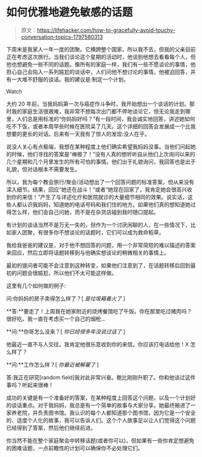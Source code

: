# 如何优雅地避免敏感的话题

> 原文：<https://lifehacker.com/how-to-gracefully-avoid-touchy-conversation-topics-1797580313>

下周末是我家人一年一度的团聚。它横跨整个国家，所以我不去，但我的父亲目前正在考虑这次旅行。当我们谈论这个星期的活动时，他谈到他想去看看每个人，但他也想避免一些不同的话题。像所有的家庭一样，我们有一些不愿谈论的事情，他担心自己会陷入一系列尴尬的谈话中，人们问他不想讨论的事情，他被迫回答，并有一大堆不舒服的谈话。我的建议是:制定一个计划。

Watch

大约 20 年前，当我妈妈第一次与癌症作斗争时，我开始想出一个谈话的计划。那时我的家庭生活很艰难，我非常不想每次出门都不停地谈论它，但无论我走到哪里，人们总是用标准的“你妈妈好吗？”有一段时间，我会诚实地回答，讲述她如何吃不下饭，或者本周早些时候在医院呆了几天。这个详细的回答会发展成一个比我想要的更长的对话。后来有一天我有了惊人的发现:没人在乎。

说没人关心有点极端，我想在某种程度上他们确实希望我妈妈没事。当他们问起她的时候，他们寻找的答案是“棒极了！”没有人真的想听听自从他们上次询问以来的几个星期和几个月里发生的所有可怕的事情。他们出于礼貌询问，我回答也是出于礼貌，但对话根本不需要发生。

所以，我为每个教会旅行/聚会/活动想出了一个回答问题的标准答案，但从来没有深入细节。结果，回应“她还在战斗！”或者“她现在回家了，我肯定她会很高兴收到你的来信！”产生了与详述化疗和医院就诊的大量细节相同的效果。说实话，这些人都认识我妈妈，知道她的电话号码和我们住的地方。如果他们真的想知道她过得怎么样，他们会自己问她，而不是在杂货店碰到我时随口提起。

有计划的谈话当然不是万无一失的，但作为一个讨厌闲聊的人，在一些情况下，比如家人团聚，有很多你不想谈论的话题时，它们可以成为救命稻草。

我给我爸爸的建议是，对于他不想回答的问题，用一个非常简短的难以描述的答案来回应，然后立即将话题转移到与他确实想谈论的稍微相关的事情上。

最初的提问者可能不会注意到这种转变，如果他们注意到了，在话题转移后回到最初的问题会很尴尬，所以他们不太可能这样做。

这里有几个如何做的例子:

问:你妈妈的房子卖得怎么样了？[ *是垃圾箱着火了* ]

**答:**要走了！上周我在她家附近的烧烤餐馆吃了午饭。你在那里吃过猪肉吗？很好吃。我一直在考虑买一个自己的烟枪...

**问:**你哥怎么没来？[ *你已经很多年没说过话了* ]

他最近一直不与人交往。我肯定他很乐意收到你的来信。你应该打电话给他！X 怎么样了？

**问:**工作怎么样？[ *你最近被解雇了* ]

答:我正在研究[random field]我对此非常兴奋。鲍比刚刚升职了。你和他谈过这件事吗？听起来很棒！

成功的关键是有一个准备好的答案，在某种程度上回答这个问题，以及一个计划好的谈话重点。对于我妈妈，我总是有一个简单的故事与大家分享。她最终搬进了一家养老院，并负责图书馆。我认识的每个人都知道那个图书馆，因为它是一个安全的、适度个人化的故事，我可以告诉人们。这个个人故事足以让人们觉得这个问题已经得到了答案，然后他们继续前进。

你当然不能在整个家庭聚会中转移话题(或者你可以)，但如果有一些你肯定想避免的困难话题，一点前瞻性的计划可以确保你不必处理它们。
